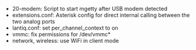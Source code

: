 - 20-modem: Script to start mgetty after USB modem detected
- extensions.conf: Asterisk config for direct internal calling between the two analog ports
- lantiq.conf: set per_channel_context to on
- vmmc: fix permissions for /dev/vmmc*
- network, wireless: use WiFi in client mode
